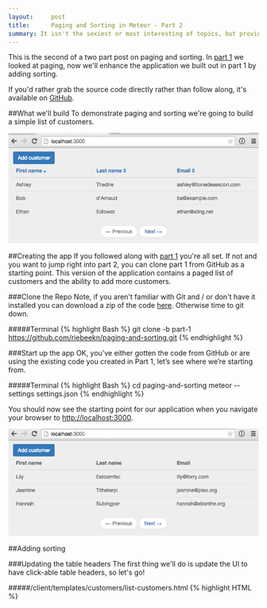 ```yaml
---
layout:     post
title:      Paging and Sorting in Meteor - Part 2
summary: It isn't the sexiest or most interesting of topics, but providing paging and sorting for tabular data is a common requirement when building out an application.  In part 1 we implemented paging, in this post we'll add sorting.
---
```

This is the second of a two part post on paging and sorting.  In <a href="/paging-and-sorting-part-1/index.html" target="_blank">part 1</a> we looked at paging, now we'll enhance the application we built out in part 1 by adding sorting.

If you'd rather grab the source code directly rather than follow along, it's available on <a href="https://github.com/riebeekn/paging-and-sorting" target="_blank">GitHub</a>.

##What we'll build
To demonstrate paging and sorting we're going to build a simple list of customers.

<img src="../images/posts/paging-and-sorting-part-2/app-done-part-2.png" class="img-responsive" />

##Creating the app
If you followed along with <a href="/paging-and-sorting-part-1/index.html" target="_blank">part 1</a> you're all set.  If not and you want to jump right into part 2, you can clone part 1 from GitHub as a starting point.  This version of the application contains a paged list of customers and the ability to add more customers.

###Clone the Repo
Note, if you aren't familiar with Git and / or don't have it installed you can download a zip of the code <a href="https://github.com/riebeekn/paging-and-sorting/tree/part-1" target="_blank">here</a>.  Otherwise time to git down.

#####Terminal
{% highlight Bash %}
git clone -b part-1 https://github.com/riebeekn/paging-and-sorting.git
{% endhighlight %}

###Start up the app
OK, you’ve either gotten the code from GitHub or are using the existing code you created in Part 1, let’s see where we’re starting from.

#####Terminal
{% highlight Bash %}
cd paging-and-sorting
meteor --settings settings.json
{% endhighlight %}

You should now see the starting point for our application when you navigate your browser to <a href="http://localhost:3000" target="_blank">http://localhost:3000</a>.

<img src="../images/posts/paging-and-sorting-part-2/app-starting-point.png" class="img-responsive" />

##Adding sorting

###Updating the table headers
The first thing we'll do is update the UI to have click-able table headers, so let's go!

#####/client/templates/customers/list-customers.html
{% highlight HTML %}
<template name="listCustomers">
  <div class="row">
    <div class="col-md-12">
      <a class="btn btn-primary" id="btnAddCustomer">Add customer</a>
    </div>
  </div>

  {% raw %}{{#unless Template.subscriptionsReady}}
    {{> spinner}}
  {{/unless}}{% endraw %}
  <table class="table">
    <thead>
      <tr>
        <th>
          <a id="firstName" href="#">First name</a>
        </th>
        <th>
          <a id="lastName" href="#">Last name</a>
        </th>
        <th>
          <a id="email" href="#">Email</a>
        </th>
      </tr>
    </thead>
    <tbody>
      {% raw %}{{#each customers}}{% endraw %}
      ...
      ...
{% endhighlight %}

OK, nothing complicated there we've just switched out the regular table headers with links.  Before hooking up the links let's switch gears and figure out what we want to have happen on the server.  We'll want to specify not only a sort field but also a sort direction.  This is going to require a change to both out publication and subscription.

###Updating the publication and subscription

Let's update the publication first.

#####/server/publications.js
{% highlight JavaScript %}
Meteor.publish('customers', function(skipCount, sortField, sortDirection) {
  var positiveIntegerCheck = Match.Where(function(x) {
    check(x, Match.Integer);
    return x >= 0;
  });
  check(skipCount, positiveIntegerCheck);

  Counts.publish(this, 'customerCount', Customers.find(), { 
    noReady: true
  });
  
  var sortParams = {};
  sortParams[sortField] = sortDirection;
  return Customers.find({}, {
    limit: parseInt(Meteor.settings.public.recordsPerPage),
    skip: skipCount,
    sort: sortParams
  });
});
{% endhighlight %}

Nothing too crazy, we're passing in two additional parameters, one for the sort field and the other for the sort direction.  Then the find call has been updated to take the new parameters into account.

Let's check out our app:

<img src="../images/posts/paging-and-sorting-part-2/no-worky.png" class="img-responsive" />

That's no good, but expected, we need to update our subscription to include the two new parameters.  To get things back to a working state we'll initially hard-code some values and then build out the full implementation.

First off though, to figure out what we're going to need to do, let's have a quick look at our database records with <a href="http://robomongo.org/" target="_blank">Robomongo</a>.

<img src="../images/posts/paging-and-sorting-part-2/robo.png" class="img-responsive" />

We can see we have 4 fields in our customer record, 3 of which we are displayed in the UI.  Also the column names are slightly different from the table headers, so when we specify the sort field we need to keep in mind the column names in the database.

Let's start off by sorting via the surname with an order value of 1 (i.e. an ascending sort direction).

#####/client/templates/customers/list-customers.js
{% highlight JavaScript %}
Template.listCustomers.onCreated(function() {
  var template = this;

  template.autorun(function() {
    var skipCount = (currentPage() - 1) * Meteor.settings.public.recordsPerPage;
    template.subscribe('customers', skipCount, "surname", 1);
  });
});
...
{% endhighlight %}

After hard-coding the surname as the sort field and ascending as the sort order, everything should be back working and we'll see our list of customers is now sorted by surname.

<img src="../images/posts/paging-and-sorting-part-2/sort-by-surname.png" class="img-responsive" />

###An issue
Hmm, I'm getting bored having only 6 customers in our database, how about we add a new customer via the `Add Customer` button.

<img src="../images/posts/paging-and-sorting-part-2/add-new.png" class="img-responsive" />

Awesome, we have a new customer... but hey what is up with the sort order?  Our newly added customer is way back on the last page.

<img src="../images/posts/paging-and-sorting-part-2/bad-sort-order.png" class="img-responsive" />

Well turns out Mongo does not support <a href="http://stackoverflow.com/questions/22931177/mongo-db-sorting-with-case-insensitive" target="_blank">case insensitive sorting</a>, and uppercase words will always come prior to lowercase words when sorted.  Holy smokes, what are we going to do?

###A solution
Turns out a common pattern when needing to sort on String columns in Mongo is to duplicate a lower-cased version of the field for the purpose of sorting.  Coming from a traditional database background, this seems a little strange, but that's just the way it's done in Mongo, denormalization and duplication is fairly common.

So how can we accomplish this in our application?  Duplicating and keeping in sync extra columns seems like it will be a huge, error-prone headache!  Luckily there's a package that will alleviate this particular headache better than a jumbo bottle of Aspirin.

We'll add the <a href="https://github.com/aldeed/meteor-collection2" target="_blank">collection2</a> package and this will allow us to automatically create lower-cased versions of our String fields.  Let's see how it all works.

#####Terminal
{% highlight Bash %}
meteor add aldeed:collection2
{% endhighlight %}

Now we'll create a <a href="https://github.com/aldeed/meteor-collection2#attaching-a-schema-to-a-collection" target="_blank">schema</a> for our customer collection.

#####Terminal
{% highlight Bash %}
mkdir lib/schemas
touch lib/schemas/customers.js
{% endhighlight %}

#####/lib/schemas/customers.js
{% highlight JavaScript %}
Customers.attachSchema(new SimpleSchema({
  name: {
    type: String
  },

  name_sort: {
    type: String,
    optional: true,
    autoValue: function() {
      var name = this.field("name");
      if (name.isSet) {
        return name.value.toLowerCase();
      } else {
        this.unset(); // Prevent user from supplying her own value
      }
    }
  },
 
  surname: {
    type: String
  },

  surname_sort: {
    type: String,
    optional: true,
    autoValue: function() {
      var surname = this.field("surname");
      if (surname.isSet) {
        return surname.value.toLowerCase();
      } else {
        this.unset(); // Prevent user from supplying her own value
      }
    }
  },

  email: {
    type: String,
    autoValue: function() {
      return this.value.toLowerCase(); // store emails as lower-case
    }
  }
})); 
{% endhighlight %}

In the schema file we're specifying the types of our fields, i.e. `type: String` and then using the `autoValue` property to create and assign a value to our sort specific columns.  The code that assigns the value is pretty straight-forward, we're just lower-casing the value of the primary column.  While we are at it we're lowercasing the email field to avoid any funkiness that might arise if a user enters a mixed case email address.

We'll want to reset our app so that our fixture data gets the new auto value data.  So stop, reset and re-start the meteor server.

#####Terminal
{% highlight Bash %}
meteor reset
meteor --settings settings.json
{% endhighlight %}

And now re-adding Bob d'Arnaud, puts him in the right place... after we make a small change to our subscription, using the `surname_sort` column instead of `surname` as the sort column.

#####/client/templates/customers/list-customers.js
{% highlight JavaScript %}
Template.listCustomers.onCreated(function() {
  var template = this;

  template.autorun(function() {
    var skipCount = (currentPage() - 1) * Meteor.settings.public.recordsPerPage;
    template.subscribe('customers', skipCount, "surname_sort", 1);
  });
});
...
{% endhighlight %}

There we go, Bob is now where he belongs.

<img src="../images/posts/paging-and-sorting-part-2/good-sort.png" class="img-responsive" />

###Dynamic sorting based on the URL
OK, so we have sorting working with hard-coded values in the subscription, now let's see if we can get the sort field and sort direction to react to the current URL.  Similar to what we did with paging we'll initially manually update the URL and then hook in the UI links.

What we're aiming to accomplish is something like the following:

<img src="../images/posts/paging-and-sorting-part-2/url.png" class="img-responsive" />

The URL contains the sort field and direction we should be applying... let's work on getting rid of that 404.

####Update the router
The first step is to update our routes so that Meteor understands what to do with the new URL parameters.

#####/lib/router/customer-routes.js
{% highlight JavaScript %}
Router.route('/:page?/:sortField?/:sortDirection?', {  
  name: 'listCustomers'
});

Router.route('/customer/add', {
  name: 'addCustomer'
});
{% endhighlight %}

All we've done is add optional parameters for the sort field and direction.  This will get rid of the 404 but the parameters aren't going to have any affect on our application... so let's get that sorted (ha, ha).

####Implementing the sort direction
Let's work on the sort direction first.  We'll need to make a small change to the subscription.

#####/client/templates/customers/list-customers.js
{% highlight JavaScript %}
Template.listCustomers.onCreated(function() {
  var template = this;

  template.autorun(function() {
    var skipCount = (currentPage() - 1) * Meteor.settings.public.recordsPerPage;
    template.subscribe(
      'customers', 
      skipCount, 
      "surname_sort", 
      Router.current().params.sortDirection
    );
  });
});
...
{% endhighlight %}

Now we're passing along the value of the `sortDirection` parameter to the subscription via `Router.current().params.sortDirection` instead of hard-coding a value.

Let's update the publication to handle the parameter properly.

#####/server/publications.js
{% highlight JavaScript %}
var buildSortParams = function(sortField, sortDirection) {
  var sortParams = {};
  var direction = sortDirection || 1;
  if (direction === 'desc') {
    direction = -1;
  } else {
    direction = 1;
  }
  sortParams[sortField] = direction;

  return sortParams;
}

Meteor.publish('customers', function(skipCount, sortField, sortDirection) {
  var positiveIntegerCheck = Match.Where(function(x) {
    check(x, Match.Integer);
    return x >= 0;
  });
  check(skipCount, positiveIntegerCheck);

  var sortDirectionCheck = Match.Where(function(x) {
    if (x) {
      check(x, String);
      return x === 'asc' || x === 'desc';
    } else {
      return true;
    }
  });
  check(sortDirection, sortDirectionCheck)

  Counts.publish(this, 'customerCount', Customers.find(), { 
    noReady: true
  });
  
  return Customers.find({}, {
    limit: parseInt(Meteor.settings.public.recordsPerPage),
    skip: skipCount,
    sort: buildSortParams(sortField, sortDirection)
  });
});
{% endhighlight %}

The logic around the sort parameters is starting to get a little bit involved so we've refactored that out into a separate method, `buildSortParams`.  The method itself is fairly simple however, we're just checking the value of the `sortDirection` that has been passed in.  If the value is `null` we default to ascending, if the value is set we sort based on the value passed in.

In the main publication code we've added a check for our new input parameters, and updated the `sort:...` line within the `find` to call out to our `buildSortParams` function.

With the above in place we can now affect the sort order of our records by manually entering a sort direction into the URL of our application.

<img src="../images/posts/paging-and-sorting-part-2/sort-done.png" class="img-responsive" />

Of course, the sort field is still always going to be the last name field, since we haven't yet hooked up the sort field functionality... let's do that next.

####Implementing the sort field
The sort field implementation is going to be very similar to what we did for the sort direction.  First off let's update our subscription to make use of the sort field parameter.

#####/client/templates/customers/list-customers.js
{% highlight JavaScript %}
Template.listCustomers.onCreated(function() {
  var template = this;

  template.autorun(function() {
    var skipCount = (currentPage() - 1) * Meteor.settings.public.recordsPerPage;
    template.subscribe(
      'customers', 
      skipCount, 
      Router.current().params.sortField,
      Router.current().params.sortDirection
    );
  });
});
...
{% endhighlight %}

A very small change is required here, just swapping out the hard-coded `surname_sort` parameter value with the actual route parameter, i.e. `Router.current().params.sortField`.

Now onto the publication.

#####/server/publications.js
{% highlight JavaScript %}
var buildSortParams = function(sortField, sortDirection) {
  var sortParams = {};
  
  var direction = sortDirection || 1;
  if (direction === 'desc') {
    direction = -1;
  } else {
    direction = 1;
  }

  var field = sortField || 'surname_sort';
  if (sortField === 'firstname') {
    field = 'name_sort';
  } else if (sortField === 'lastname') {
    field = 'surname_sort';
  } else if (sortField === 'email') {
    field = 'email';
  } 

  sortParams[field] = direction;

  return sortParams;
}

Meteor.publish('customers', function(skipCount, sortField, sortDirection) {
  var positiveIntegerCheck = Match.Where(function(x) {
    ...
    ...
  }

  var sortFieldCheck = Match.Where(function(x) {
    if (x) {
      check(x, String);
      return x === 'firstname' || x === 'lastname' || x ==='email';
    } else {
      return true;
    }
  });
  check(sortField, sortFieldCheck);

  var sortDirectionCheck = Match.Where(function(x) {
    ...
    ...
}
{% endhighlight %}

So the only thing we've changed is to add some logic to handle the `sortField` value in the `buildSortParams` function.  We're defaulting to sorting via last name when a value is not passed in, otherwise we sort on the appropriate column.  We also add a check for the `sortField` in the main publication code.

And with that we are able to manually sort our records via the URL.

<img src="../images/posts/paging-and-sorting-part-2/manual-sort.gif" class="img-responsive" />

####A quick refactor
All that parameter checking is starting to make it a little hard to see what we're actually doing in the publication, the check code takes up more space than the code that actually grabs the data!

Let's suck the check's into a helper class to thin out the publication.  As an added bonus we can also re-use the check code in other places down the road if we need to.

#####Terminal
{% highlight Bash %}
mkdir server/helpers
touch server/helpers/custom-checks.js
{% endhighlight %}

#####/server/helpers/custom-checks.js
{% highlight JavaScript %}
CustomChecks = {};

CustomChecks.positiveIntegerCheck = Match.Where(function(x) {
  check(x, Match.Integer);
  return x >= 0;
});

CustomChecks.sortFieldCheck = Match.Where(function(x) {
  if (x) {
    check(x, String);
    return x === 'firstname' || x === 'lastname' || x ==='email';
  } else {
    return true;
  }
});

CustomChecks.sortDirectionCheck = Match.Where(function(x) {
  if (x) {
    check(x, String);
    return x === 'asc' || x === 'desc';
  } else {
    return true;
  }
});
{% endhighlight %}

So with `custom-checks.js` all we've done is to extract the custom check code out of `publication.js`.

This makes our main publication method much more readable.

#####/server/publications.js
{% highlight JavaScript %}
...
...
Meteor.publish('customers', function(skipCount, sortField, sortDirection) {
  // parameter validations
  check(skipCount, CustomChecks.positiveIntegerCheck);
  check(sortField, CustomChecks.sortFieldCheck);
  check(sortDirection, CustomChecks.sortDirectionCheck)

  Counts.publish(this, 'customerCount', Customers.find(), { 
    noReady: true
  });
  
  return Customers.find({}, {
    limit: parseInt(Meteor.settings.public.recordsPerPage),
    skip: skipCount,
    sort: buildSortParams(sortField, sortDirection)
  });
});
{% endhighlight %}

#STOPPED

####A small problem
Before moving on, let's add a new customer to our site via the add customer button.

<img src="../images/posts/paging-and-sorting-part-2/bad-add.png" class="img-responsive" />

Hey, that doesn't look right, why are we still seeing our list of customers?  The problem is now that we have added 3 optional parameters to our `root` route, our pattern for our `add customer` route is matching with the `root` route.  `customer` is being treated as the first optional parameter, `add` as the second optional parameter.

This isn't something you'd probably ever run into with a 'real' application as you'll usually have some sort of landing page for the root of your application and won't have a bunch of optional parameters assigned to the root route, it is something to keep in mind when using optional parameters however, if you aren't careful you can get unintentional route matching going on... reword!

So in order to fix this we're just going to move our customer list off the root.

#####/lib/router/customer-routes.js
{% highlight JavaScript %}
Router.route('customers/:page?/:sortField?/:sortDirection?', {  
  name: 'listCustomers'
});
...
{% endhighlight %}

So all we've done is changed the URL where our customers will show up.

<img src="../images/posts/paging-and-sorting-part-2/good-add.png" class="img-responsive" />

 In this way we no longer have conflict with the `addCustomer` route.

#OLD

###Hooking up the header links
OK, so we have our sorting working, now we just need to hook it into our header links.  Let's add some events for the links.

#####/client/templates/customers/list-customers.js
{% highlight JavaScript %}
... existing code

Template.listCustomers.events({
  'click #btnAddCustomer': function(e) {
    e.preventDefault();

    Router.go('addCustomer', {page: Router.current().params.page});
  },
  'click #firstName,#lastName,#email': function(e) {
    e.preventDefault();

    if (e.target.id === 'firstName') {
      navigateToCustomersRoute('firstname');
    } else if (e.target.id === 'lastName') {
      navigateToCustomersRoute('lastname');
    } else if (e.target.id === 'email') {
      navigateToCustomersRoute('email');
    }
  }
});

var navigateToCustomersRoute = function(sortField) {
  Router.go('listCustomers', {
    page: Router.current().params.page || 1,
    sortField: sortField,
    sortDirection: toggleSortDirection(sortField)
  });
}

var toggleSortDirection = function(sortBy) {
  var currentSortField = Router.current().params.sortField || 'lastname';
  if (currentSortField !== sortBy) {
    return 'asc';
  } else {
    var currentSortDirection = Router.current().params.sortDirection || 'asc';
    if (currentSortDirection === 'asc') {
      return 'desc';
    } else {
      return 'asc';
    }
  }
}
...
...
{% endhighlight %}

OK, that's a bit of a code dump but it's all pretty straight-forward.  

In the event handler we're checking which header was clicked, i.e. `e.target.id === 'firstName`, and based on that, pass in the appropriate sort column to the `navigateToCustomersRoute` function.

In `navigateToCustomersRoute` we just navigate to the `listCustomers` route with the appropriate parameters.  Notice we are checking whether the `page` parameter has been set or not and if not we default to page 1.  We need to explicitly set the page so that the route will be something like: `http://localhost:3000/customers/1/firstname/desc`.  If we don't explicitly set a page parameter and the user clicks a header from the default customers view, i.e. `http://localhost:3000/customers/`, we'll end up with an invalid route.  The first time a header is clicked the route will be `http://localhost:3000/customers/firstname/asc`, when it should be `http://localhost:3000/customers/1/firstname/asc`.  If the name header is clicked again, now `firstname` will be grabbed as the page parameter and we'll end up with `http://localhost:3000/customers/firstname/firstname/asc`.

We call into a separate function to determine the sort direction, if we're sorting by a new column we default to ascending otherwise we toggle the sort direction.

And with that we should have our sorting all working.

<img src="../images/posts/paging-and-sorting-part-2/sort.gif" class="img-responsive" />

... but hey what's going on, with that first sort by email our records are looking at all right, they should be sorting by email ascending.

<img src="../images/posts/paging-and-sorting-part-2/first-sort-bad.png" class="img-responsive" />

This isn't good, how can that be, everything worked when we were manually entering URLs, so what's going on now?  In fact the sort *still* works if we enter the URL manually and click enter.

####Some debugging

Let's add some console logging to both our server and client code to see if we can figure things out.  We'll be removing the `DEBUG` code we're adding below so feel free to just read this section and skip actually updating your own code.

#####/server/publications.js
{% highlight JavaScript %}
  ...
  ...

Meteor.publish('customers', function(skipCount, sortField, sortDirection) {
  var positiveIntegerCheck = Match.Where(function(x) {
    check(x, Match.Integer);
    return x >= 0;
  });
  check(skipCount, positiveIntegerCheck);

  Counts.publish(this, 'customerCount', Customers.find(), { 
    noReady: true
  });
  
  var sortInfo = buildSortParams(sortField, sortDirection);
  var c = Customers.find({}, {
    limit: parseInt(Meteor.settings.public.recordsPerPage),
    skip: skipCount,
    sort: buildSortParams(sortField, sortDirection)
  });

  // DEBUG
  var sortKey = Object.keys(sortInfo)[0];
  var sortValue = sortInfo[sortKey];
  var fetched = c.fetch();

  console.log('*** RETURNING ***');
  console.log("* Sort Key: '" + sortKey + "' Sort Value: '" + sortValue + "'");
  console.log(c.fetch());

  return c;
});
{% endhighlight %}

OK, we're just throwing both our sort parameters and the records returned from the publication into the console.

We'll do something similar with our subscription:

#####/client/templates/customers/list-customers.js
{% highlight JavaScript %}
Template.listCustomers.helpers({
  customers: function() {
    var c = Customers.find();
    console.log(c.fetch());
    return c;
  },
  ...
  ...
{% endhighlight %}

Now with that all in place let's see what happens when first click the email header.

<img src="../images/posts/paging-and-sorting-part-2/first-click-server.png" class="img-responsive" />

So the output of our publication is what we would expect, we are getting 3 records and the records are sorted by email ascending.

<img src="../images/posts/paging-and-sorting-part-2/first-click-client.png" class="img-responsive" />

What's up with the client thou?  We have the expected 3 records but the sort order is off.

So what's going on?  The problem is that the sort order of a publication does not guarantee anything on the client.  The sorting in the publication only ensures that the correct records are sent over to the client.  On the client end we need to once again explicitly sort the records we get from the publication to ensure they display in the correct order.

OK, so we can remove our debug code and get to fixing the issue.

####Sorting on the client
So now that we've figured out that we'll have to apply our sort parameters on both the server and the client, we should first suck our sort parameter logic into a common function we can access on both the client and server.

#####Terminal
{% highlight Bash %}
mkdir lib/helpers
touch lib/helpers/customer-sort-settings.js
{% endhighlight %}

#####/lib/helpers/customer-sort-settings.js
{% highlight JavaScript %}
CustomerSortSettings = {};

CustomerSortSettings.build = function(sortField, sortDirection) {
  var sortParams = {};
  
  var direction = sortDirection || 1;
  if (direction === 'desc') {
    direction = -1;
  } else {
    direction = 1;
  }

  var field = sortField || 'surname_sort';
  if (sortField === 'firstname') {
    field = 'name_sort';
  } else if (sortField === 'lastname') {
    field = 'surname_sort';
  } else if (sortField === 'email') {
    field = 'email';
  } 

  sortParams[field] = direction;

  return sortParams;
}
{% endhighlight %}

All we've done here is to copy the sort code pretty much verbatim out of `publication.js` and into a helper function in the `\lib` directory so that it can be accessed both client and server side.

So let's remove the debug code from our publication and make use of our new `customer-sort-settings.js` helper.

#####/server/publications.js
{% highlight JavaScript %}
Meteor.publish('customers', function(skipCount, sortField, sortDirection) {
  var positiveIntegerCheck = Match.Where(function(x) {
    check(x, Match.Integer);
    return x >= 0;
  });
  check(skipCount, positiveIntegerCheck);

  Counts.publish(this, 'customerCount', Customers.find(), { 
    noReady: true
  });
  
  return Customers.find({}, {
    limit: parseInt(Meteor.settings.public.recordsPerPage),
    skip: skipCount,
    sort: CustomerSortSettings.build(sortField, sortDirection)
  });
});
{% endhighlight %}

So we've removed the code that builds the sort parameters and instead are calling into `CustomerSortSettings.build...`.  

Next let's perform a client side sort.

#####/client/templates/customers/list-customers.js
{% highlight JavaScript %}
Template.listCustomers.helpers({
  customers: function() {
    return Customers.find({}, {
      sort: CustomerSortSettings.build(
        Router.current().params.sortField || 'lastname', 
        Router.current().params.sortDirection || 'asc')
    });
  },
  ...
  ...
  // NOTE THIS HAS BEEN REMOVED, as it's now in CustomerSortSettings
  // var toggleSortDirection = function(sortBy) {
{% endhighlight %}

Super easy, we've just added a sort to our `find()` call which makes use of the helper we created earlier.

One thing worth cleaning up is the minor logic around the default sort field and direction, we'll pull that into `CustomerSortSettings` along with the sort direction toggle.

#####/lib/helpers/customer-sort-settings.js
{% highlight JavaScript %}
...
...

CustomerSortSettings.sortDirection = function() {
  return Router.current().params.sortDirection || 'asc';
}

CustomerSortSettings.sortField = function() {
  return Router.current().params.sortField || 'lastname';
}

CustomerSortSettings.toggleSortDirection = function(sortBy) {
  if (this.sortField() !== sortBy) {
    return 'asc';
  } else {
    if (this.sortDirection() === 'asc') {
      return 'desc';
    } else {
      return 'asc';
    }
  }
}
{% endhighlight %}

OK, again we're essentially just moving code around, copying code from `list-customers.js` into our helper class.

Now we can update `list-customers`.

#####/client/templates/customers/list-customers.js
{% highlight JavaScript %}
Template.listCustomers.helpers({
  customers: function() {
    return Customers.find({}, {
      // limit: parseInt(Meteor.settings.public.recordsPerPage),
      sort: CustomerSortSettings.build(
        CustomerSortSettings.sortField(), 
        CustomerSortSettings.sortDirection())
    });
  },
  ...
  ...

var navigateToCustomersRoute = function(sortField) {
  Router.go('listCustomers', {
    page: Router.current().params.page || 1,
    sortField: sortField,
    sortDirection: CustomerSortSettings.toggleSortDirection(sortField)
  });
}
{% endhighlight %}

OK, so in our `find` call we now get the sort direction and field from the helper.

In the `navigate...` function we now call into the toggleSortDirection that we've moved out of `list-customers` and into the helper.

###Updating the next and previous buttons
We still have one more problem... clicking the paging buttons causes the sort field and direction to clear out.

<img src="../images/posts/paging-and-sorting-part-2/url-cleared.gif" class="img-responsive" />

This is easy to fix, we just need to add the new URL parameters to our next and previous links.

#####/client/templates/customers/list-customers.js
{% highlight JavaScript %}
...
prevPage: function() {
  var previousPage = currentPage() === 1 ? 1 : currentPage() - 1;
  return Router.routes.listCustomers.path({
    page: previousPage,
    sortField: Router.current().params.sortField,
    sortDirection: Router.current().params.sortDirection
  });
},
nextPage: function() {
  var nextPage = hasMorePages() ? currentPage() + 1 : currentPage();
  return Router.routes.listCustomers.path({
    page: nextPage,
    sortField: Router.current().params.sortField,
    sortDirection:Router.current().params.sortDirection
  });
},
...
{% endhighlight %}

And with that we are almost done, just one final step.

###Adding a sort indicator
It would be nice to have a sort indicator to provide some visual feedback to the user regarding how the table is currently sorted.  We'll use <a href="http://fortawesome.github.io/Font-Awesome/" target="_blank">font awesome</a> icons to indicate the sort direction.  A <a href="https://atmospherejs.com/natestrauser/font-awesome" target="_blank">package</a> is available, so lets get that added.

#####Terminal
{% highlight Bash %}
meteor add natestrauser:font-awesome
{% endhighlight %}

Now we'll update our table headers to include an icon.

#####/client/templates/customers/list-customers.js
{% highlight HTML %}
<template name="listCustomers">
  <div class="row">
    <div class="col-md-12">
      <a class="btn btn-primary" id="btnAddCustomer">Add customer</a>
    </div>
  </div>

  {{#unless Template.subscriptionsReady}}
    {{> spinner}}
  {{/unless}}
  <table class="table">
    <thead>
      <tr>
        <th>
          <a id="firstName" href="#">First name
            <span>
              <i class="{{firstNameIconClass}}"></i>
            </span>
          </a>
        </th>
        <th>
          <a id="lastName" href="#">Last name
            <span>
              <i class="{{lastNameIconClass}}"></i>
            </span>
          </a>
        </th>
        <th>
          <a id="email" href="#">Email
            <span>
              <i class="{{emailIconClass}}"></i>
            </span>
          </a>
        </th>
      </tr>
    </thead>
    <tbody>
    ...
    ...
{% endhighlight %}

So we've added icon classes to each header.  Now we need to define those in `list-customers.js`.

#####/client/templates/customers/list-customers.js
{% highlight JavaScript %}
... existing code

Template.listCustomers.helpers({
  customers: function() {
    ...
    ...
  ,
  firstNameIconClass: function() {
    return CustomerSortSettings.getSortIconClass("firstname");
  },
  lastNameIconClass: function() {
    return CustomerSortSettings.getSortIconClass("lastname");
  },
  emailIconClass: function() {
    return CustomerSortSettings.getSortIconClass("email");
  }
});
...
...
{% endhighlight %}

All we're doing is calling into a new function we've created in `customer-sort-settings.js`.

#####/lib/customer-sort-settings.js
{% highlight JavaScript %}
... existing code

CustomerSortSettings.getSortIconClass = function(element) {
  if (this.sortField() === element) {
    return this.sortDirection() === "asc" ? 
      "fa fa-sort-asc" : "fa fa-sort-desc";
  } else {
    return "fa fa-sort";
  }
}
{% endhighlight %}

Pretty simple, if the passed in element is the current sort field, we return the `fa-sort-asc` or `fa-sort-desc` icon class based on the current sort direction.  Otherwise we return the double-arrow default sort icon, i.e. `fa-sort`.

##Summary
And with that... sorting, paging, icons... done!

<img src="../images/posts/paging-and-sorting-part-2/done.gif" class="img-responsive" />

Thanks for reading and hope this series of posts helped you get sorted (ha, ha, sorry... bad jokes are the only ones I got).
